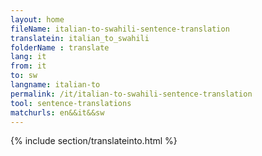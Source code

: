 ```yaml
---
layout: home
fileName: italian-to-swahili-sentence-translation
translatein: italian_to_swahili
folderName : translate
lang: it
from: it
to: sw
langname: italian-to
permalink: /it/italian-to-swahili-sentence-translation
tool: sentence-translations
matchurls: en&&it&&sw
---
```

{% include section/translateinto.html %}
